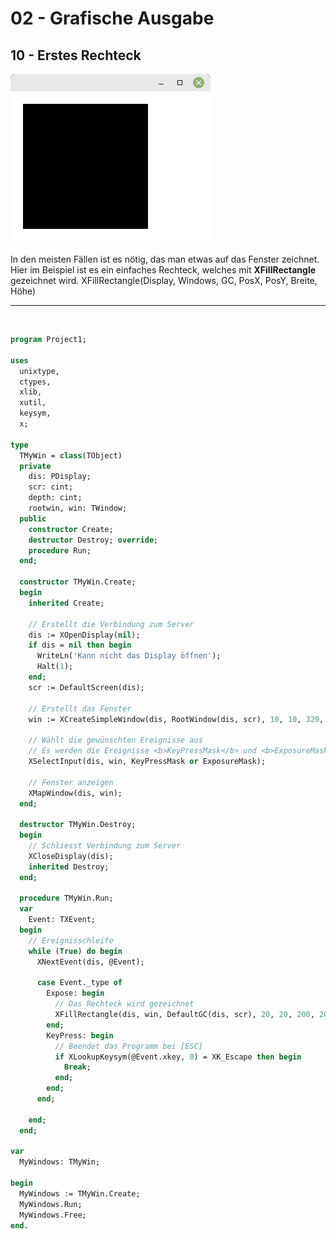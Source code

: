 # 02 - Grafische Ausgabe
## 10 - Erstes Rechteck

<img src="image.png" alt="Selfhtml"><br><br>
In den meisten Fällen ist es nötig, das man etwas auf das Fenster zeichnet.
Hier im Beispiel ist es ein einfaches Rechteck, welches mit <b>XFillRectangle</b> gezeichnet wird.
XFillRectangle(Display, Windows, GC, PosX, PosY, Breite, Höhe)
<hr><br>

```pascal
program Project1;

uses
  unixtype,
  ctypes,
  xlib,
  xutil,
  keysym,
  x;

type
  TMyWin = class(TObject)
  private
    dis: PDisplay;
    scr: cint;
    depth: cint;
    rootwin, win: TWindow;
  public
    constructor Create;
    destructor Destroy; override;
    procedure Run;
  end;

  constructor TMyWin.Create;
  begin
    inherited Create;

    // Erstellt die Verbindung zum Server
    dis := XOpenDisplay(nil);
    if dis = nil then begin
      WriteLn('Kann nicht das Display öffnen');
      Halt(1);
    end;
    scr := DefaultScreen(dis);

    // Erstellt das Fenster
    win := XCreateSimpleWindow(dis, RootWindow(dis, scr), 10, 10, 320, 240, 1, BlackPixel(dis, scr), WhitePixel(dis, scr));

    // Wählt die gewünschten Ereignisse aus
    // Es werden die Ereignisse <b>KeyPressMask</b> und <b>ExposureMask</b> für die grafische Auzsgabe gebraucht.
    XSelectInput(dis, win, KeyPressMask or ExposureMask);

    // Fenster anzeigen
    XMapWindow(dis, win);
  end;

  destructor TMyWin.Destroy;
  begin
    // Schliesst Verbindung zum Server
    XCloseDisplay(dis);
    inherited Destroy;
  end;

  procedure TMyWin.Run;
  var
    Event: TXEvent;
  begin
    // Ereignisschleife
    while (True) do begin
      XNextEvent(dis, @Event);

      case Event._type of
        Expose: begin
          // Das Rechteck wird gezeichnet
          XFillRectangle(dis, win, DefaultGC(dis, scr), 20, 20, 200, 200);
        end;
        KeyPress: begin
          // Beendet das Programm bei [ESC]
          if XLookupKeysym(@Event.xkey, 0) = XK_Escape then begin
            Break;
          end;
        end;
      end;

    end;
  end;

var
  MyWindows: TMyWin;

begin
  MyWindows := TMyWin.Create;
  MyWindows.Run;
  MyWindows.Free;
end.
```


